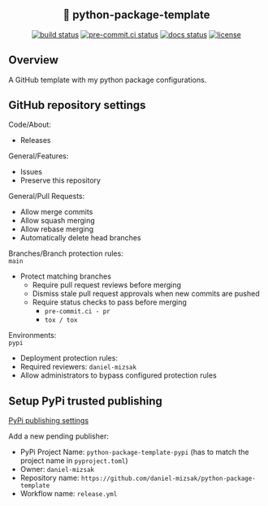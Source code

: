 ## <div align="center"> 🐍 python-package-template</div>

<div align="center">
<a href="https://github.com/daniel-mizsak/python-package-template/actions/workflows/ci.yml" target="_blank"><img src="https://github.com/daniel-mizsak/python-package-template/actions/workflows/ci.yml/badge.svg" alt="build status"></a>
<a href="https://results.pre-commit.ci/latest/github/daniel-mizsak/python-package-template/main" target="_blank"><img src="https://results.pre-commit.ci/badge/github/daniel-mizsak/python-package-template/main.svg" alt="pre-commit.ci status"></a>
<a href='https://python-package-template-pypi.readthedocs.io/en/latest/?badge=latest'><img src='https://readthedocs.org/projects/python-package-template-pypi/badge/?version=latest' alt='docs status' /></a>
<a href="https://img.shields.io/github/license/daniel-mizsak/python-package-template" target="_blank"><img src="https://img.shields.io/github/license/daniel-mizsak/python-package-template" alt="license"></a>
</div>


## Overview
A GitHub template with my python package configurations.

## GitHub repository settings
Code/About:
- Releases

General/Features:
- Issues
- Preserve this repository

General/Pull Requests:
- Allow merge commits
- Allow squash merging
- Allow rebase merging
- Automatically delete head branches

Branches/Branch protection rules:\
`main`
- Protect matching branches
  - Require pull request reviews before merging
  - Dismiss stale pull request approvals when new commits are pushed
  - Require status checks to pass before merging
    - `pre-commit.ci - pr`
    - `tox / tox`

Environments:\
`pypi`
- Deployment protection rules:
- Required reviewers:
    `daniel-mizsak`
- Allow administrators to bypass configured protection rules

## Setup PyPi trusted publishing

[PyPi publishing settings](https://pypi.org/manage/account/publishing/)

Add a new pending publisher:
- PyPi Project Name: `python-package-template-pypi` (has to match the project name in `pyproject.toml`)
- Owner: `daniel-mizsak`
- Repository name: `https://github.com/daniel-mizsak/python-package-template`
- Workflow name: `release.yml`
